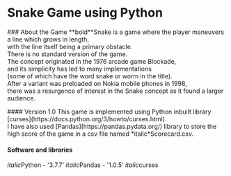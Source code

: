 # Snake Game using Python

<p>
### About the Game
**bold**Snake is a game where the player maneuvers a line which grows in length,<br /> 
with the line itself being a primary obstacle. <br /> 
There is no standard version of the game. <br /> 
The concept originated in the 1976 arcade game Blockade, <br /> 
and its simplicity has led to many implementations <br /> 
(some of which have the word snake or worm in the title). <br /> 
After a variant was preloaded on Nokia mobile phones in 1998, <br /> 
there was a resurgence of interest in the Snake concept as it found a larger audience.<br /> 
</p>


<p>
#### Version 1.0
This game is implemented using Python inbuilt library [curses](https://docs.python.org/3/howto/curses.html).<br /> 
I have also used [Pandas](https://pandas.pydata.org/) library to store the high score of the game in a csv file named *italic*Scorecard.csv.<br />
</p>



#### Software and libraries
*italic*Python - '3.7.7'
*italic*Pandas - '1.0.5'
*italic*curses
